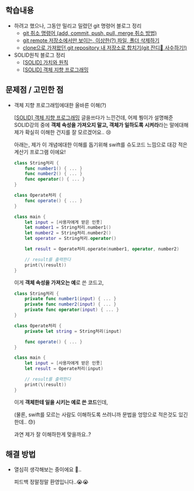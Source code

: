 ## 학습내용

- 하려고 했으나, 그동안 밀리고 밀렸던 git 명령어 블로그 정리
  - [git 취소 명령어 (add, commit, push, pull, merge 취소 방법)](https://bekangkyung.tistory.com/entry/git-취소-명령어-add-commit-push-pull-merge-취소-방법)
  - [git remote 저장소에서만 보이는, 이상한(?) 파일, 폴더 삭제하기](https://bekangkyung.tistory.com/entry/git-remote-저장소에서만-보이는-이상한-파일-폴더-삭제하기)
  - [clone으로 가져왔던 git repository 내 저장소로 합치기(git 잔디🌳 사수하기!)](https://bekangkyung.tistory.com/entry/clone으로-가져왔던-git-repository-내-저장소로-합치기git-잔디🌳-사수하기)
- SOLID원칙 블로그 정리
  - [[SOLID\] 가치와 원칙](https://bekangkyung.tistory.com/entry/SOLID-가치와-원칙)
  - [[SOLID\] 객체 지향 프로그래밍](https://bekangkyung.tistory.com/entry/SOLID-객체-지향-프로그래밍OOP)

## 문제점 / 고민한 점

- 객체 지향 프로그래밍에대한 올바른 이해(?)

  [[SOLID\] 객체 지향 프로그래밍](https://bekangkyung.tistory.com/entry/SOLID-객체-지향-프로그래밍OOP) 글을쓰다가 느낀건데, 어제 붱이가 설명해준 SOLID강의 중에 **객체 속성을 가져오지 말고, 객체가 일하도록 시켜라**라는 말에대해 제가 확실히 이해한 건지를 잘 모르겠어요.. 😢

  아래는, 제가 이 개념에대한 이해를 돕기위해 swift를 슈도코드 느낌으로 대강 적은 계산기 프로그램 이에요!

  ```swift
  class String처리 {
      func number1() { ... }
      func number2() { ... }
      func operator() { ... }
  }
  
  class Operate처리 {
      func operate() { ... }
  }
  
  class main {
      let input = [사용자에게 받은 인풋]
      let number1 = String처리.number1()
      let number2 = String처리.number2()
      let operator = String처리.operator()
  
      let result = Operate처리.operate(number1, operator, number2)
  
      // result를 출력한다
      print(\(result))
  }
  ```

  이게 **객체 속성을 가져오는 예**로 쓴 코드고,

  ```swift
  class String처리 {
      private func number1(input) { ... }
      private func number2(input) { ... }
      private func operator(input) { ... }
  }
  
  class Operate처리 {
      private let string = String처리(input)
  
      func operate() { ... }
  }
  
  class main {
      let input = [사용자에게 받은 인풋]
      let result = Operate처리(input)
  
      // result를 출력한다
      print(\(result))
  }
  ```

  이게 **객체한테 일을 시키는 예로 쓴 코드**인데,

  (물론, swift를 모르는 사람도 이해하도록 쓰려니까 문법을 엉망으로 적은것도 있긴 한데.. 😓)

  과연 제가 잘 이해하한게 맞을까요..?

## 해결 방법

- 열심히 생각해보는 중이에요 🐢..

  피드백 정말정말 환영입니다..😭😭